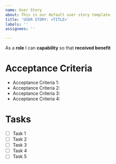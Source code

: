 ```yaml
---
name: User Story
about: This is our default user story template
title: 'USER STORY: <TITLE>'
labels: ''
assignees: ''

---
```


As a **role** I can **capability** so that **received benefit**

# Acceptance Criteria

 * Acceptance Criteria 1:
 * Acceptance Criteria 2:
 * Acceptance Criteria 3:
 * Acceptance Criteria 4:

# Tasks

- [ ] Task 1
- [ ] Task 2
- [ ] Task 3
- [ ] Task 4
- [ ] Task 5
